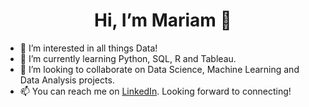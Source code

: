 <h1 style="text-align:center;"> Hi, I’m Mariam 👋</h1>
<ul>
  <li> 👀 I’m interested in all things Data!</li>
  <li> 🌱 I’m currently learning Python, SQL, R and Tableau.</li>
  <li> 🤝 I’m looking to collaborate on Data Science, Machine Learning and Data Analysis projects.</li>
  <li> 📫 You can reach me on <a href="https://www.linkedin.com/in/mariam-naqvi/">LinkedIn</a>. Looking forward to connecting!</li>
</ul>

<!---
mariamnaqvi/mariamnaqvi is a ✨ special ✨ repository because its `README.md` (this file) appears on your GitHub profile.
You can click the Preview link to take a look at your changes.
--->
